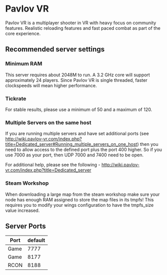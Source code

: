 # Pavlov VR
Pavlov VR is a multiplayer shooter in VR with heavy focus on community features. Realistic reloading features and fast paced combat as part of the core experience.

## Recommended server settings
### Minimum RAM
This server requires about 2048M to run. A 3.2 GHz core will support approximately 24 players. Since Pavlov VR is single threaded, faster clockspeeds will mean higher performance.

### Tickrate
For stable results, please use a minimum of 50 and a maximum of 120.

### Multiple Servers on the same host
If you are running multiple servers and have set additional ports (see http://wiki.pavlov-vr.com/index.php?title=Dedicated_server#Running_multiple_servers_on_one_host) then you need to allow access to the defined port plus the port 400 higher. So if you use 7000 as your port, then UDP 7000 and 7400 need to be open. 

For additional help, please see the following - http://wiki.pavlov-vr.com/index.php?title=Dedicated_server

### Steam Workshop
When downloading a large map from the steam workshop make sure your node has enough RAM assigned to store the map files in its tmpfs! This requires you to modify your wings configuration to have the tmpfs_size value increased.

## Server Ports
| Port  | default |
|-------|---------|
| Game  |  7777   |
| Game  |  8177   |
| RCON  |  8188   |

